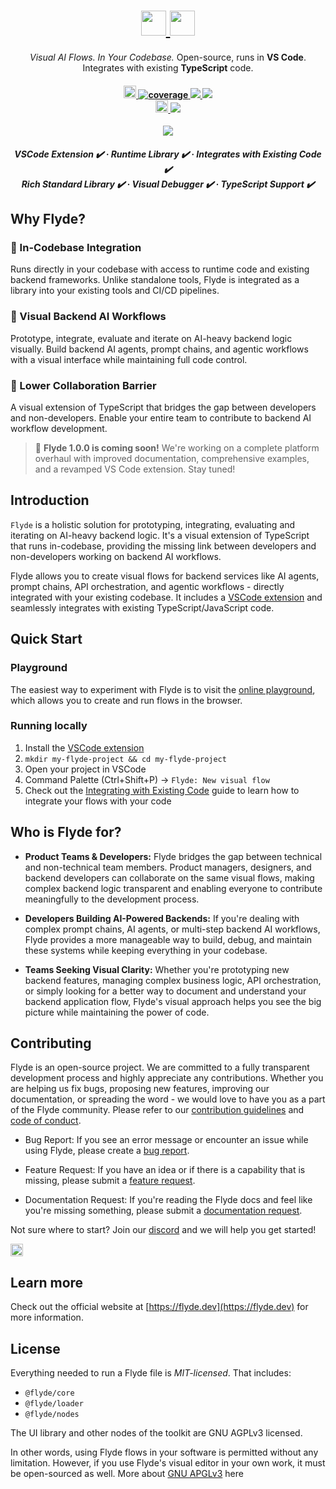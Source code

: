 <h1 align="center">
    <a href="https://www.flyde.dev/#gh-light-mode-only" style="color: black">
    <img src="https://github.com/user-attachments/assets/c4a2e1e0-b142-403d-9965-1f131f73896f" height="40"/>
    </a>
    <a href="https://www.flyde.dev/#gh-dark-mode-only" style="color: black">
    <img src="https://github.com/user-attachments/assets/79183bb4-7938-495d-88c8-496b96400665" height="40"/>
    </a>
</h1>

<p align="center">
    <i>Visual AI Flows. In Your Codebase.</i> Open-source, runs in <strong>VS Code</strong>.<br/>Integrates with existing <strong>TypeScript</strong> code.
</p>

<h4 align="center">
  <a href="https://opensource.org/licenses/MIT">
    <img src="https://img.shields.io/npm/l/@flyde/runtime" alt="license" style="height: 20px;">
  </a>
  <a href="https://github.com/flydelabs/flyde/blob/main/core/src/spec.ts">
    <img src="core/coverage-badge.svg" alt="coverage"/>
  </a>

  <a href="https://www.flyde.dev">
    <img src="https://img.shields.io/badge/Website-007ec6?style=flat&logo=world&logoColor=white"/>
  </a>

  <a href="https://play.flyde.dev">
    <img src="https://img.shields.io/badge/Playground-007ec6?style=flat&logo=world&logoColor=white"/>
  </a>
  <br>
  <a href="https://flyde.dev/discord">
    <img src="https://img.shields.io/badge/discord-7289da.svg?style=flat-square&logo=discord" alt="discord" style="height: 20px;">
  </a>

<a href="https://twitter.com/FlydeLabs">
    <img src="https://img.shields.io/twitter/follow/FlydeLabs?style=social"/>
  </a>

</h4>

<div align="center">
    <img src="https://github.com/user-attachments/assets/97a5ce55-da02-4d76-bf4d-d0b1800f8c56"/>
</div>

<h5 align="center">
  
<strong>VSCode Extension ✔️</strong> · <strong>Runtime Library ✔️</strong> · <strong>Integrates with Existing Code ✔️</strong>
<br/>
<strong>Rich Standard Library ✔️</strong> · <strong>Visual Debugger ✔️</strong> · <strong>TypeScript Support ✔️</strong>
</h5>

## Why Flyde?

### 🔧 In-Codebase Integration
Runs directly in your codebase with access to runtime code and existing backend frameworks. Unlike standalone tools, Flyde is integrated as a library into your existing tools and CI/CD pipelines.

### 🤖 Visual Backend AI Workflows  
Prototype, integrate, evaluate and iterate on AI-heavy backend logic visually. Build backend AI agents, prompt chains, and agentic workflows with a visual interface while maintaining full code control.

### 🤝 Lower Collaboration Barrier
A visual extension of TypeScript that bridges the gap between developers and non-developers. Enable your entire team to contribute to backend AI workflow development.

> 🚀 **Flyde 1.0.0 is coming soon!** We're working on a complete platform overhaul with improved documentation, comprehensive examples, and a revamped VS Code extension. Stay tuned!

## Introduction

`Flyde` is a holistic solution for prototyping, integrating, evaluating and iterating on AI-heavy backend logic. It's a visual extension of TypeScript that runs in-codebase, providing the missing link between developers and non-developers working on backend AI workflows. 

Flyde allows you to create visual flows for backend services like AI agents, prompt chains, API orchestration, and agentic workflows - directly integrated with your existing codebase. It includes a [VSCode extension](https://marketplace.visualstudio.com/items?itemName=flyde.flyde-vscode) and seamlessly integrates with existing TypeScript/JavaScript code.

## Quick Start

### Playground

The easiest way to experiment with Flyde is to visit the [online playground](https://flyde.dev/playground), which allows you to create and run flows in the browser.

### Running locally

1. Install the [VSCode extension](https://marketplace.visualstudio.com/items?itemName=flyde.flyde-vscode)
2. `mkdir my-flyde-project && cd my-flyde-project`
3. Open your project in VSCode
4. Command Palette (Ctrl+Shift+P) -> `Flyde: New visual flow`
5. Check out the [Integrating with Existing Code](https://www.flyde.dev/docs/integrate-flows) guide to learn how to integrate your flows with your code

## Who is Flyde for?

- **Product Teams & Developers:** Flyde bridges the gap between technical and non-technical team members. Product managers, designers, and backend developers can collaborate on the same visual flows, making complex backend logic transparent and enabling everyone to contribute meaningfully to the development process.

- **Developers Building AI-Powered Backends:** If you're dealing with complex prompt chains, AI agents, or multi-step backend AI workflows, Flyde provides a more manageable way to build, debug, and maintain these systems while keeping everything in your codebase.

- **Teams Seeking Visual Clarity:** Whether you're prototyping new backend features, managing complex business logic, API orchestration, or simply looking for a better way to document and understand your backend application flow, Flyde's visual approach helps you see the big picture while maintaining the power of code.

## Contributing

Flyde is an open-source project. We are committed to a fully transparent development process and highly appreciate any contributions. Whether you are helping us fix bugs, proposing new features, improving our documentation, or spreading the word - we would love to have you as a part of the Flyde community. Please refer to our [contribution guidelines](./CONTRIBUTING.md) and [code of conduct](./CODE_OF_CONDUCT.md).

- Bug Report: If you see an error message or encounter an issue while using Flyde, please create a [bug report](https://github.com/flydelabs/flyde/issues/new?assignees=&labels=type%3A+bug&template=bug.yaml&title=%F0%9F%90%9B+Bug+Report%3A+).

- Feature Request: If you have an idea or if there is a capability that is missing, please submit a [feature request](https://github.com/flydelabs/flyde/issues/new?assignees=&labels=type%3A+feature+request&template=feature.yml).

- Documentation Request: If you're reading the Flyde docs and feel like you're missing something, please submit a [documentation request](https://github.com/flydelabs/flyde/issues/new).

Not sure where to start? Join our [discord](https://www.flyde.dev/discord) and we will help you get started!

<a href="https://flyde.dev/discord">
    <img src="https://img.shields.io/badge/discord-7289da.svg?style=flat-square&logo=discord" alt="discord" style="height: 20px;">
  </a>

## Learn more

Check out the official website at [https://flyde.dev](https://flyde.dev) for more information.

## License

Everything needed to run a Flyde file is _MIT-licensed_. That includes:

- `@flyde/core`
- `@flyde/loader`
- `@flyde/nodes`

The UI library and other nodes of the toolkit are GNU AGPLv3 licensed.

In other words, using Flyde flows in your software is permitted without any limitation. However, if you use Flyde's visual editor in your own work, it must be open-sourced as well. More about [GNU APGLv3](https://choosealicense.com/licenses/agpl-3.0/) here
